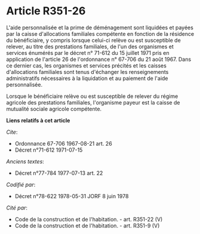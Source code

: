 # Article R351-26

L'aide personnalisée et la prime de déménagement sont liquidées et payées par la caisse d'allocations familiales compétente
en fonction de la résidence du bénéficiaire, y compris lorsque celui-ci relève ou est susceptible de relever, au titre des
prestations familiales, de l'un des organismes et services énumérés par le décret n° 71-612 du 15 juillet 1971 pris en
application de l'article 26 de l'ordonnance n° 67-706 du 21 août 1967. Dans ce dernier cas, les organismes et services
précités et les caisses d'allocations familiales sont tenus d'échanger les renseignements administratifs nécessaires à la
liquidation et au paiement de l'aide personnalisée.

Lorsque le bénéficiaire relève ou est susceptible de relever du régime agricole des prestations familiales, l'organisme
payeur est la caisse de mutualité sociale agricole compétente.

**Liens relatifs à cet article**

_Cite_:

  - Ordonnance 67-706 1967-08-21 art. 26
  - Décret n°71-612 1971-07-15

_Anciens textes_:

  - Décret n°77-784 1977-07-13 art. 22

_Codifié par_:

  - Décret n°78-622 1978-05-31 JORF 8 juin 1978

_Cité par_:

  - Code de la construction et de l'habitation. - art. R351-22 (V)
  - Code de la construction et de l'habitation. - art. R351-9 (V)
